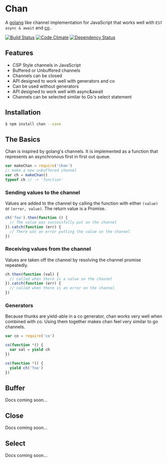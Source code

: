 # Chan

A [golang](http://golang.org) like channel implementation for JavaScript that
works well with `ES7 async & await` and [co](https://github.com/tj/co)..

[![Build Status](https://travis-ci.org/brentburg/chan.png)](https://travis-ci.org/brentburg/chan)
[![Code Climate](https://codeclimate.com/github/brentburgoyne/chan.png)](https://codeclimate.com/github/brentburgoyne/chan)
[![Dependency Status](https://gemnasium.com/brentburgoyne/chan.png)](https://gemnasium.com/brentburgoyne/chan)

## Features

- CSP Style channels in JavaScript
- Buffered or Unbuffered channels
- Channels can be closed
- API designed to work well with generators and co
- Can be used without generators
- API designed to work well with async&await
- Channels can be selected similar to Go's select statement

## Installation

```bash
$ npm install chan --save
```

## The Basics

Chan is inspired by golang's channels. It is implemented as a function that
represents an asynchronous first in first out queue.

```js
var makeChan = require('chan')
// make a new unbuffered channel
var ch = makeChan()
typeof ch // -> 'function'
```

### Sending values to the channel

Values are added to the
channel by calling the function with either `(value)` or `(error, value)`.
The return value is a Promise.

```js
ch('foo').then(function () {
  // The value was successfully put on the channel
}).catch(function (err) {
  // There was an error putting the value on the channel
})
```

### Receiving values from the channel

Values are taken off the channel by resolving the channel promise repeatedly.

```js
ch.then(function (val) {
  // called when there is a value on the channel
}).catch(function (err) {
  // called when there is an error on the channel
})
```

### Generators

Because thunks are yield-able in a co generator, chan works very well when
combined with co. Using them together makes chan feel very similar to go
channels.

```js
var co = require('co')

co(function *() {
  var val = yield ch
})

co(function *() {
  yield ch('foo')
})
```

## Buffer

Docs coming soon...

## Close

Docs coming soon...

## Select

Docs coming soon...
